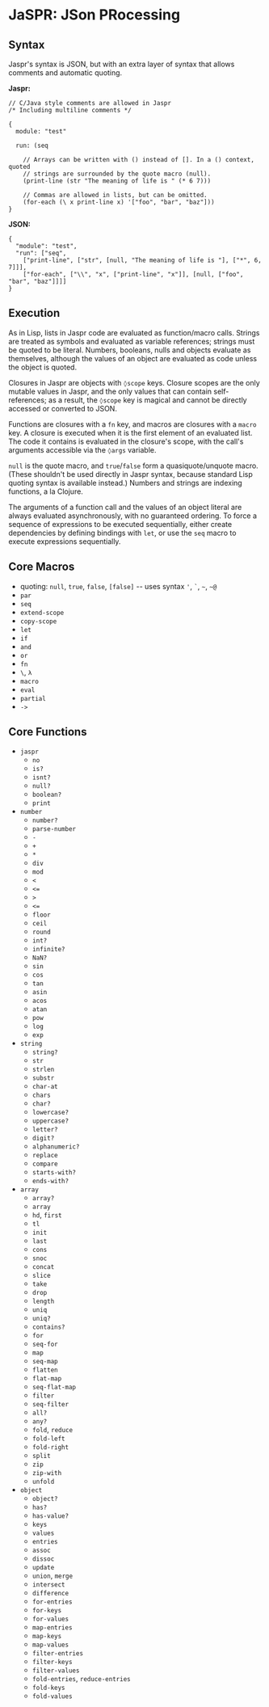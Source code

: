 
 JaSPR: JSon PRocessing
========================

## Syntax

Jaspr's syntax is JSON, but with an extra layer of syntax that allows comments
and automatic quoting. 

**Jaspr:**

    // C/Java style comments are allowed in Jaspr
    /* Including multiline comments */

    {
      module: "test"

      run: (seq

        // Arrays can be written with () instead of []. In a () context, quoted
        // strings are surrounded by the quote macro (null).
        (print-line (str "The meaning of life is " (* 6 7)))

        // Commas are allowed in lists, but can be omitted.
        (for-each (\ x print-line x) '["foo", "bar", "baz"]))
    }

**JSON:**

    {
      "module": "test",
      "run": ["seq",
        ["print-line", ["str", [null, "The meaning of life is "], ["*", 6, 7]]],
        ["for-each", ["\\", "x", ["print-line", "x"]], [null, ["foo", "bar", "baz"]]]]
    }

## Execution

As in Lisp, lists in Jaspr code are evaluated as function/macro calls. Strings
are treated as symbols and evaluated as variable references; strings must be
quoted to be literal. Numbers, booleans, nulls and objects evaluate as
themselves, although the values of an object are evaluated as code unless the
object is quoted.

Closures in Jaspr are objects with `◊scope` keys. Closure scopes are the only
mutable values in Jaspr, and the only values that can contain self-references;
as a result, the `◊scope` key is magical and cannot be directly accessed or
converted to JSON.

Functions are closures with a `fn` key, and macros are closures with a `macro`
key. A closure is executed when it is the first element of an evaluated list.
The code it contains is evaluated in the closure's scope, with the call's
arguments accessible via the `◊args` variable.

`null` is the quote macro, and `true`/`false` form a quasiquote/unquote macro.
(These shouldn't be used directly in Jaspr syntax, because standard Lisp quoting
syntax is available instead.) Numbers and strings are indexing functions, a la
Clojure.

The arguments of a function call and the values of an object literal are always
evaluated asynchronously, with no guaranteed ordering. To force a sequence of
expressions to be executed sequentially, either create dependencies by defining
bindings with `let`, or use the `seq` macro to execute expressions sequentially.

## Core Macros

* quoting: `null`, `true`, `false`, `[false]` -- uses syntax `'`, `` ` ``, `~`, `~@`
* `par`
* `seq`
* `extend-scope`
* `copy-scope`
* `let`
* `if`
* `and`
* `or`
* `fn`
* `\`, `λ`
* `macro`
* `eval`
* `partial`
* `->`

## Core Functions

* `jaspr`
  * `no`
  * `is?`
  * `isnt?`
  * `null?`
  * `boolean?`
  * `print`
* `number`
  * `number?`
  * `parse-number`
  * `-`
  * `+`
  * `*`
  * `div`
  * `mod`
  * `<`
  * `<=`
  * `>`
  * `<=`
  * `floor`
  * `ceil`
  * `round`
  * `int?`
  * `infinite?`
  * `NaN?`
  * `sin`
  * `cos`
  * `tan`
  * `asin`
  * `acos`
  * `atan`
  * `pow`
  * `log`
  * `exp`
* `string`
  * `string?`
  * `str`
  * `strlen`
  * `substr`
  * `char-at`
  * `chars`
  * `char?`
  * `lowercase?`
  * `uppercase?`
  * `letter?`
  * `digit?`
  * `alphanumeric?`
  * `replace`
  * `compare`
  * `starts-with?`
  * `ends-with?`
* `array`
  * `array?`
  * `array`
  * `hd`, `first`
  * `tl`
  * `init`
  * `last`
  * `cons`
  * `snoc`
  * `concat`
  * `slice`
  * `take`
  * `drop`
  * `length`
  * `uniq`
  * `uniq?`
  * `contains?`
  * `for`
  * `seq-for`
  * `map`
  * `seq-map`
  * `flatten`
  * `flat-map`
  * `seq-flat-map`
  * `filter`
  * `seq-filter`
  * `all?`
  * `any?`
  * `fold`, `reduce`
  * `fold-left`
  * `fold-right`
  * `split`
  * `zip`
  * `zip-with`
  * `unfold`
* `object`
  * `object?`
  * `has?`
  * `has-value?`
  * `keys`
  * `values`
  * `entries`
  * `assoc`
  * `dissoc`
  * `update`
  * `union`, `merge`
  * `intersect`
  * `difference`
  * `for-entries`
  * `for-keys`
  * `for-values`
  * `map-entries`
  * `map-keys`
  * `map-values`
  * `filter-entries`
  * `filter-keys`
  * `filter-values`
  * `fold-entries`, `reduce-entries`
  * `fold-keys`
  * `fold-values`
